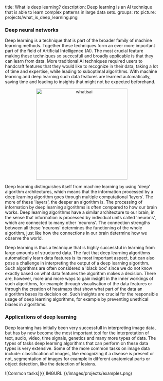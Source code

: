 title: What is deep learning?
description: Deep learning is an AI technique that is able to learn complex patterns in large data sets.
groups: rtc
picture: projects/what_is_deep_learning.png

### Deep neural networks
Deep learning is a technique that is part of the broader family of machine learning methods. Together these techniques form an ever more important part of the field of Artificial Intelligence (AI). The most crucial feature making these techniques so succesfull and broadly applicable is that they can learn from data. More traditional AI techniques required users to handcraft features that they would like to recognize in their data, taking a lot of time and expertise, while leading to suboptimal algorithms. With machine learning and deep learning such data features are learned automatically, saving time and leading to insights that might not be expected beforehand. 

<!-- ![What is AI]({{ IMGURL }}/images/projects/what_is_ai.png) -->
<center><img src="{{ IMGURL }}/images/projects/what_is_ai.png" alt="whatisai" width="300" ></center>

Deep learning distinguishes itself from machine learning by using 'deep' algorithm architectures, which means that the information processed by a deep learning algorithm goes through multiple computational 'layers'. The more of these 'layers', the deeper an algorithm is. The processing of information by deep learning algorithms is often compared to how our brain works. Deep learning algorithms have a similar architecture to our brain, in the sense that information is processed by individual units called 'neurons', which are connected to many other 'neurons'. The connection strengths between all these 'neurons' determines the functioning of the whole algorithm, just like how the connections in our brain determine how we observe the world.

Deep learning is thus a technique that is highly successful in learning from large amounts of structured data. The fact that deep learning algorithms automatically learn data features is its most important aspect, but can also pose a challenge in interpreting the output of a deep learning algorithm. Such algorithms are often considered a 'black box' since we do not know exactly based on what data features the algorithm makes a decision. There are, however, more and more ways to gain insight in the inner workings of such algorithms, for example through visualisation of the data features or through the creation of heatmaps that show what part of the data an algorithm bases its decision on. Such insights are crucial for the responsible usage of deep learning algorithms, for example by preventing unethical biases in algorithms.

### Applications of deep learning
Deep learning has initially been very successfull in interpreting image data, but has by now become the most important tool for the interpretation of text, audio, video, time signals, genetics and many more types of data. The types of tasks deep learning algorithms that can perform on these data types is very extensive. Some of the more common tasks on image data include: classification of images, like recognizing if a disease is present or not, segmentation of images for example in different anatomical parts or object detection, like the detection of lesions.

![Common tasks]({{ IMGURL }}/images/projects/examples.png)
